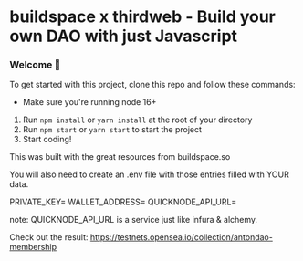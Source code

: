 # buildspace x thirdweb - Build your own DAO with just Javascript

### **Welcome 👋**
To get started with this project, clone this repo and follow these commands:

*  Make sure you're running node 16+
1. Run `npm install` or `yarn install` at the root of your directory
2. Run `npm start` or `yarn start` to start the project
3. Start coding!

This was built with the great resources from buildspace.so

You will also need to create an .env file with those entries filled with YOUR data.

PRIVATE_KEY=
WALLET_ADDRESS=
QUICKNODE_API_URL=

note: QUICKNODE_API_URL is a service just like infura & alchemy. 


Check out the result:
https://testnets.opensea.io/collection/antondao-membership
